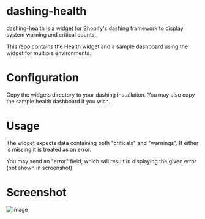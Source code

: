 dashing-health
==============

dashing-health is a widget for Shopify's dashing framework to display system warning and critical counts.

This repo contains the Health widget and a sample dashboard using the widget for multiple environments.

Configuration
=============

Copy the widgets directory to your dashing installation.
You may also copy the sample health dashboard if you wish.

Usage
=====

The widget expects data containing both "criticals" and "warnings". If either is missing it is
treated as an error.

You may send an "error" field, which will result in displaying the given error (not shown
in screenshot).

Screenshot
==========

![image](https://raw.github.com/aelse/dashing-health/master/assets/dashing-health-example.png)
